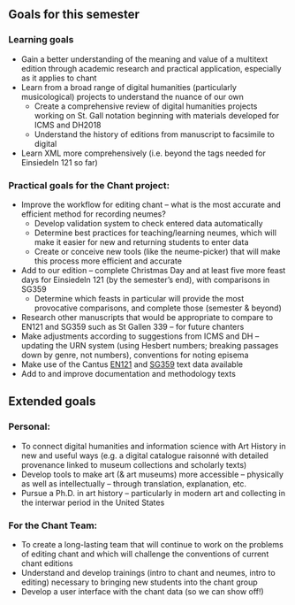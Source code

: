 ## Goals for this semester
### Learning goals
- Gain a better understanding of the meaning and value of a multitext edition through academic research and practical application, especially as it applies to chant 
- Learn from a broad range of digital humanities (particularly musicological) projects to understand the nuance of our own
  - Create a comprehensive review of digital humanities projects working on St. Gall notation beginning with materials developed for ICMS and DH2018
  - Understand the history of editions from manuscript to facsimile to digital
- Learn XML more comprehensively (i.e. beyond the tags needed for Einsiedeln 121 so far)
### Practical goals for the Chant project:
- Improve the workflow for editing chant – what is the most accurate and efficient method for recording neumes? 
  - Develop validation system to check entered data automatically
  - Determine best practices for teaching/learning neumes, which will make it easier for new and returning students to enter data
  - Create or conceive new tools (like the neume-picker) that will make this process more efficient and accurate
- Add to our edition – complete Christmas Day and at least five more feast days for Einsiedeln 121 (by the semester’s end), with comparisons in SG359
  - Determine which feasts in particular will provide the most provocative comparisons, and complete those (semester & beyond)
- Research other manuscripts that would be appropriate to compare to EN121 and SG359 such as St Gallen 339 – for future chanters
- Make adjustments according to suggestions from ICMS and DH – updating the URN system (using Hesbert numbers; breaking passages down by genre, not numbers), conventions for noting episema
- Make use of the Cantus <a href="http://cantus.uwaterloo.ca/source/123779">EN121</a> and <a href="http://cantus.uwaterloo.ca/source/672485">SG359</a> text data available
- Add to and improve documentation and methodology texts 
## Extended goals
### Personal:
- To connect digital humanities and information science with Art History in new and useful ways (e.g. a digital catalogue raisonné with detailed provenance linked to museum collections and scholarly texts)
- Develop tools to make art (& art museums) more accessible – physically as well as intellectually – through translation, explanation, etc.
- Pursue a Ph.D. in art history – particularly in modern art and collecting in the interwar period in the United States
### For the Chant Team:
- To create a long-lasting team that will continue to work on the problems of editing chant and which will challenge the conventions of current chant editions 
- Understand and develop trainings (intro to chant and neumes, intro to editing) necessary to bringing new students into the chant group
- Develop a user interface with the chant data (so we can show off!)

